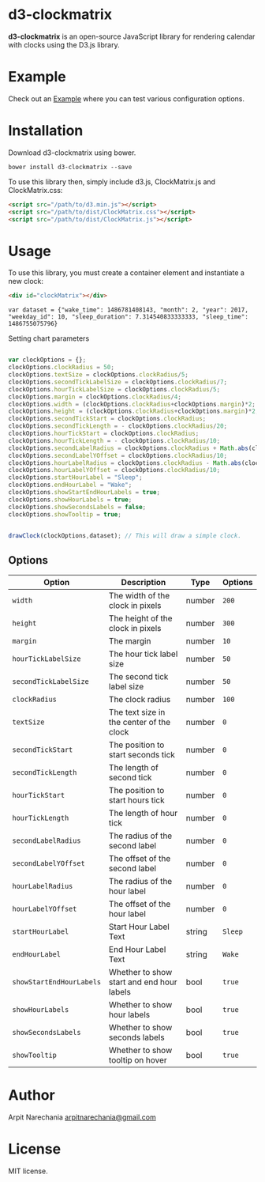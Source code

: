 # d3-clockmatrix

**d3-clockmatrix** is an open-source JavaScript library for rendering calendar with clocks using the D3.js library.

# Example
Check out an [Example](https://arpitnarechania.github.io/d3-clockmatrix/) where you can test various configuration options.

# Installation

Download d3-clockmatrix using bower.

```
bower install d3-clockmatrix --save
```

To use this library then, simply include d3.js, ClockMatrix.js and ClockMatrix.css:

``` html
<script src="/path/to/d3.min.js"></script>
<script src="/path/to/dist/ClockMatrix.css"></script>
<script src="/path/to/dist/ClockMatrix.js"></script>
```

# Usage

To use this library, you must create a container element and instantiate a new clock:

```html
<div id="clockMatrix"></div>
```

```data
var dataset = {"wake_time": 1486781408143, "month": 2, "year": 2017, "weekday_id": 10, "sleep_duration": 7.314540833333333, "sleep_time": 1486755075796}
```

Setting chart parameters
``` javascript

var clockOptions = {};
clockOptions.clockRadius = 50;
clockOptions.textSize = clockOptions.clockRadius/5;
clockOptions.secondTickLabelSize = clockOptions.clockRadius/7;
clockOptions.hourTickLabelSize = clockOptions.clockRadius/5;
clockOptions.margin = clockOptions.clockRadius/4;
clockOptions.width = (clockOptions.clockRadius+clockOptions.margin)*2;
clockOptions.height = (clockOptions.clockRadius+clockOptions.margin)*2;
clockOptions.secondTickStart = clockOptions.clockRadius;
clockOptions.secondTickLength = - clockOptions.clockRadius/20;
clockOptions.hourTickStart = clockOptions.clockRadius;
clockOptions.hourTickLength = - clockOptions.clockRadius/10;
clockOptions.secondLabelRadius = clockOptions.clockRadius + Math.abs(clockOptions.hourTickLength) + 2;
clockOptions.secondLabelYOffset = clockOptions.clockRadius/10;
clockOptions.hourLabelRadius = clockOptions.clockRadius - Math.abs(clockOptions.hourTickLength)*2;
clockOptions.hourLabelYOffset = clockOptions.clockRadius/10;
clockOptions.startHourLabel = "Sleep";
clockOptions.endHourLabel = "Wake";
clockOptions.showStartEndHourLabels = true;
clockOptions.showHourLabels = true;
clockOptions.showSecondsLabels = false;
clockOptions.showTooltip = true;


drawClock(clockOptions,dataset); // This will draw a simple clock.

```

## Options

| Option                     | Description                                                               | Type     | Options
| -------------------------- | ------------------------------------------------------------------------- | -------- | ------------------------- |
| `width`                    | The width of the clock in pixels                                          | number   | `200`                     |
| `height`                   | The height of the clock in pixels                                         | number   | `300`                     |
| `margin`                   | The margin                                                                | number   | `10`                      |
| `hourTickLabelSize`        | The hour tick label size                                                  | number   | `50`                      |
| `secondTickLabelSize`      | The second tick label size                                                | number   | `50`                      |
| `clockRadius`              | The clock radius                                                          | number   | `100`                     |
| `textSize`                 | The text size in the center of the clock                                  | number   | `0`                       |
| `secondTickStart`          | The position to start seconds tick                                        | number   | `0`                       |
| `secondTickLength`         | The length of second tick                                                 | number   | `0`                       |
| `hourTickStart`            | The position to start hours tick                                          | number   | `0`                       |
| `hourTickLength`           | The length of hour tick                                                   | number   | `0`                       |
| `secondLabelRadius`        | The radius of the second label                                            | number   | `0`                       |
| `secondLabelYOffset`       | The offset of the second label                                            | number   | `0`                       |
| `hourLabelRadius`          | The radius of the hour label                                              | number   | `0`                       |
| `hourLabelYOffset`         | The offset of the hour label                                              | number   | `0`                       |
| `startHourLabel`           | Start Hour Label Text                                                     | string   | `Sleep`                   |
| `endHourLabel`             | End Hour Label Text                                                       | string   | `Wake`                    |
| `showStartEndHourLabels`   | Whether to show start and end hour labels                                 | bool     | `true`                    |
| `showHourLabels`           | Whether to show hour labels                                               | bool     | `true`                    |
| `showSecondsLabels`        | Whether to show seconds labels                                            | bool     | `true`                    |
| `showTooltip`              | Whether to show tooltip on hover                                          | bool     | `true`                    |

# Author

Arpit Narechania
arpitnarechania@gmail.com

# License

MIT license.
